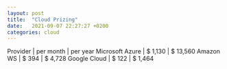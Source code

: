 ```yaml
---
layout: post
title:  "Cloud Prizing"
date:   2021-09-07 22:27:27 +0200
categories: cloud
---
```


Provider | per month | per year
Microsoft Azure | $ 1,130 | $ 13,560
Amazon WS | $ 394 | $ 4,728
Google Cloud | $ 122 | $ 1,464